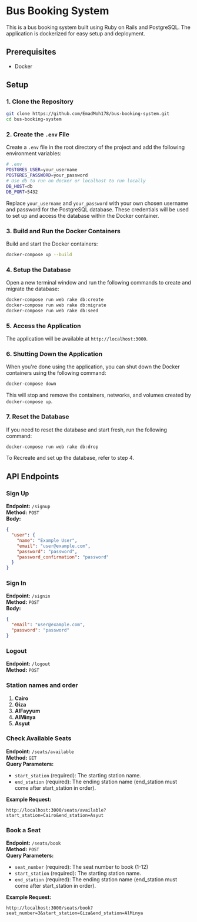 
# Bus Booking System

This is a bus booking system built using Ruby on Rails and PostgreSQL. The application is dockerized for easy setup and deployment.

## Prerequisites

- Docker
## Setup

### 1. Clone the Repository

```sh
git clone https://github.com/EmadMoh178/bus-booking-system.git
cd bus-booking-system
```

### 2. Create the `.env` File

Create a `.env` file in the root directory of the project and add the following environment variables:

```sh
# .env
POSTGRES_USER=your_username
POSTGRES_PASSWORD=your_password
# Use db to run on docker or localhost to run locally
DB_HOST=db
DB_PORT=5432
```

Replace `your_username` and `your_password` with your own chosen username and password for the PostgreSQL database. These credentials will be used to set up and access the database within the Docker container.

### 3. Build and Run the Docker Containers

Build and start the Docker containers:

```sh
docker-compose up --build
```

### 4. Setup the Database

Open a new terminal window and run the following commands to create and migrate the database:

```sh
docker-compose run web rake db:create
docker-compose run web rake db:migrate
docker-compose run web rake db:seed
```

### 5. Access the Application

The application will be available at `http://localhost:3000`.

### 6. Shutting Down the Application

When you're done using the application, you can shut down the Docker containers using the following command:

```sh
docker-compose down
```

This will stop and remove the containers, networks, and volumes created by `docker-compose up`.

### 7. Reset the Database

If you need to reset the database and start fresh, run the following command:
```sh
docker-compose run web rake db:drop
```

To Recreate and set up the database, refer to step 4.

## API Endpoints

### Sign Up

**Endpoint:** `/signup`  
**Method:** `POST`  
**Body:**

```json
{
  "user": {
    "name": "Example User",
    "email": "user@example.com",
    "password": "password",
    "password_confirmation": "password"
  }
}
```

### Sign In

**Endpoint:** `/signin`  
**Method:** `POST`  
**Body:**

```json
{
  "email": "user@example.com",
  "password": "password"
}
```

### Logout

**Endpoint:** `/logout`  
**Method:** `POST`

### Station names and order

1. **Cairo**
2. **Giza**
3. **AlFayyum**
4. **AlMinya**
5. **Asyut**

### Check Available Seats

**Endpoint:** `/seats/available`  
**Method:** `GET`  
**Query Parameters:**
- `start_station` (required): The starting station name.
- `end_station` (required): The ending station name (end_station must come after start_station in order).

**Example Request:**

```
http://localhost:3000/seats/available?start_station=Cairo&end_station=Asyut
```

### Book a Seat

**Endpoint:** `/seats/book`  
**Method:** `POST`  
**Query Parameters:**
- `seat_number` (required): The seat number to book (1-12)
- `start_station` (required): The starting station name.
- `end_station` (required): The ending station name (end_station must come after start_station in order).

**Example Request:**

```
http://localhost:3000/seats/book?seat_number=3&start_station=Giza&end_station=AlMinya
```

